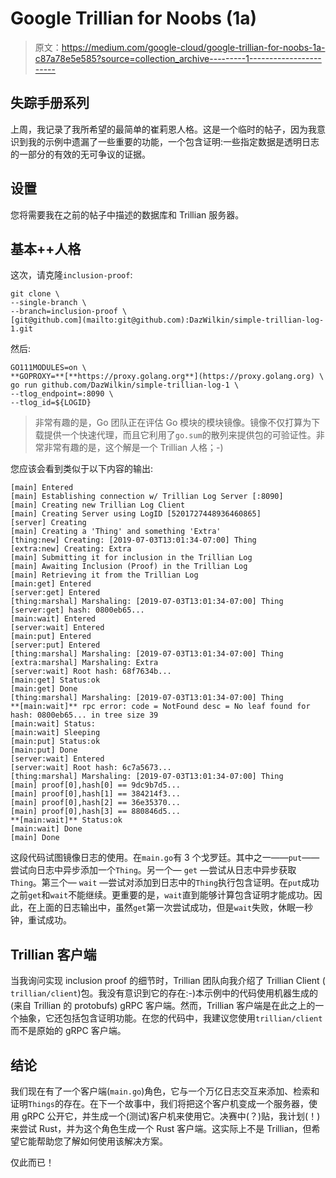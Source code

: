 # Google Trillian for Noobs (1a)

> 原文：<https://medium.com/google-cloud/google-trillian-for-noobs-1a-c87a78e5e585?source=collection_archive---------1----------------------->

## 失踪手册系列

上周，我记录了我所希望的最简单的崔莉恩人格。这是一个临时的帖子，因为我意识到我的示例中遗漏了一些重要的功能，一个包含证明:一些指定数据是透明日志的一部分的有效的无可争议的证据。

## 设置

您将需要我在之前的帖子中描述的数据库和 Trillian 服务器。

## 基本++人格

这次，请克隆`inclusion-proof`:

```
git clone \
--single-branch \
--branch=inclusion-proof \
[git@github.com](mailto:git@github.com):DazWilkin/simple-trillian-log-1.git
```

然后:

```
GO111MODULES=on \
**GOPROXY=**[**https://proxy.golang.org**](https://proxy.golang.org) \
go run github.com/DazWilkin/simple-trillian-log-1 \
--tlog_endpoint=:8090 \
--tlog_id=${LOGID}
```

> 非常有趣的是，Go 团队正在评估 Go 模块的模块镜像。镜像不仅打算为下载提供一个快速代理，而且它利用了`go.sum`的散列来提供包的可验证性。非常非常有趣的是，这个解是一个 Trillian 人格；-)

您应该会看到类似于以下内容的输出:

```
[main] Entered
[main] Establishing connection w/ Trillian Log Server [:8090]
[main] Creating new Trillian Log Client
[main] Creating Server using LogID [5201727448936460865]
[server] Creating
[main] Creating a 'Thing' and something 'Extra'
[thing:new] Creating: [2019-07-03T13:01:34-07:00] Thing
[extra:new] Creating: Extra
[main] Submitting it for inclusion in the Trillian Log
[main] Awaiting Inclusion (Proof) in the Trillian Log
[main] Retrieving it from the Trillian Log
[main:get] Entered
[server:get] Entered
[thing:marshal] Marshaling: [2019-07-03T13:01:34-07:00] Thing
[server:get] hash: 0800eb65...
[main:wait] Entered
[server:wait] Entered
[main:put] Entered
[server:put] Entered
[thing:marshal] Marshaling: [2019-07-03T13:01:34-07:00] Thing
[extra:marshal] Marshaling: Extra
[server:wait] Root hash: 68f7634b...
[main:get] Status:ok
[main:get] Done
[thing:marshal] Marshaling: [2019-07-03T13:01:34-07:00] Thing
**[main:wait]** rpc error: code = NotFound desc = No leaf found for hash: 0800eb65... in tree size 39
[main:wait] Status:
[main:wait] Sleeping
[main:put] Status:ok
[main:put] Done
[server:wait] Entered
[server:wait] Root hash: 6c7a5673...
[thing:marshal] Marshaling: [2019-07-03T13:01:34-07:00] Thing
[main] proof[0],hash[0] == 9dc9b7d5...
[main] proof[0],hash[1] == 384214f3...
[main] proof[0],hash[2] == 36e35370...
[main] proof[0],hash[3] == 880846d5...
**[main:wait]** Status:ok
[main:wait] Done
[main] Done
```

这段代码试图镜像日志的使用。在`main.go`有 3 个戈罗廷。其中之一——`put`——尝试向日志中异步添加一个`Thing`。另一个— `get` —尝试从日志中异步获取`Thing`。第三个— `wait` —尝试对添加到日志中的`Thing`执行包含证明。在`put`成功之前`get`和`wait`不能继续。更重要的是，`wait`直到能够计算包含证明才能成功。因此，在上面的日志输出中，虽然`get`第一次尝试成功，但是`wait`失败，休眠一秒钟，重试成功。

## Trillian 客户端

当我询问实现 inclusion proof 的细节时，Trillian 团队向我介绍了 Trillian Client ( `trillian/client`)包。我没有意识到它的存在:-)本示例中的代码使用机器生成的(来自 Trillian 的 protobufs) gRPC 客户端。然而，Trillian 客户端是在此之上的一个抽象，它还包括包含证明功能。在您的代码中，我建议您使用`trillian/client`而不是原始的 gRPC 客户端。

## 结论

我们现在有了一个客户端(`main.go`)角色，它与一个万亿日志交互来添加、检索和证明`Things`的存在。在下一个故事中，我们将把这个客户机变成一个服务器，使用 gRPC 公开它，并生成一个(测试)客户机来使用它。决赛中(？)贴，我计划(！)来尝试 Rust，并为这个角色生成一个 Rust 客户端。这实际上不是 Trillian，但希望它能帮助您了解如何使用该解决方案。

仅此而已！
